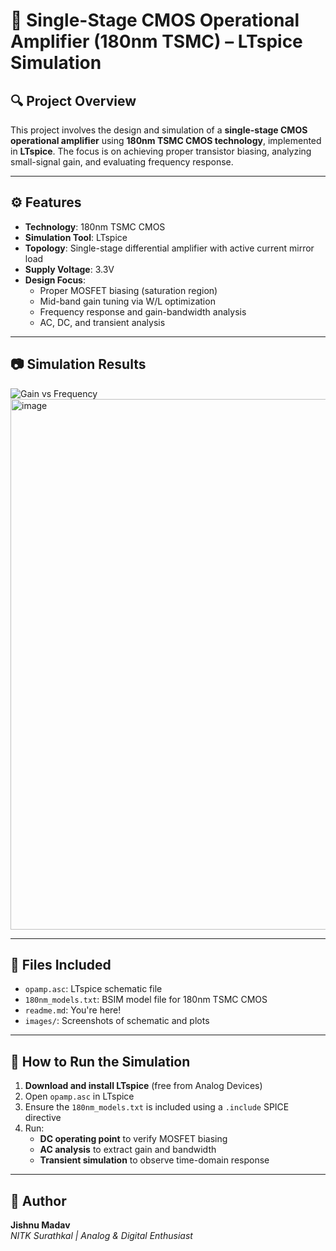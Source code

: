 # 📐 Single-Stage CMOS Operational Amplifier (180nm TSMC) – LTspice Simulation

## 🔍 Project Overview
This project involves the design and simulation of a **single-stage CMOS operational amplifier** using **180nm TSMC CMOS technology**, implemented in **LTspice**. The focus is on achieving proper transistor biasing, analyzing small-signal gain, and evaluating frequency response.

---

## ⚙️ Features

- **Technology**: 180nm TSMC CMOS
- **Simulation Tool**: LTspice
- **Topology**: Single-stage differential amplifier with active current mirror load
- **Supply Voltage**: 3.3V
- **Design Focus**:
  - Proper MOSFET biasing (saturation region)
  - Mid-band gain tuning via W/L optimization
  - Frequency response and gain-bandwidth analysis
  - AC, DC, and transient analysis

---

## 📷 Simulation Results

![Gain vs Frequency](images/bode_plot.png)  
<img width="1915" height="849" alt="image" src="https://github.com/user-attachments/assets/44eee902-b1e9-45c8-80f8-0a0fc46d0f57" />

---

## 🧩 Files Included

- `opamp.asc`: LTspice schematic file
- `180nm_models.txt`: BSIM model file for 180nm TSMC CMOS
- `readme.md`: You're here!
- `images/`: Screenshots of schematic and plots

---

## 🧪 How to Run the Simulation

1. **Download and install LTspice** (free from Analog Devices)
2. Open `opamp.asc` in LTspice
3. Ensure the `180nm_models.txt` is included using a `.include` SPICE directive
4. Run:
   - **DC operating point** to verify MOSFET biasing
   - **AC analysis** to extract gain and bandwidth
   - **Transient simulation** to observe time-domain response

---

## 👤 Author

**Jishnu Madav**  
_NITK Surathkal | Analog & Digital Enthusiast_  
